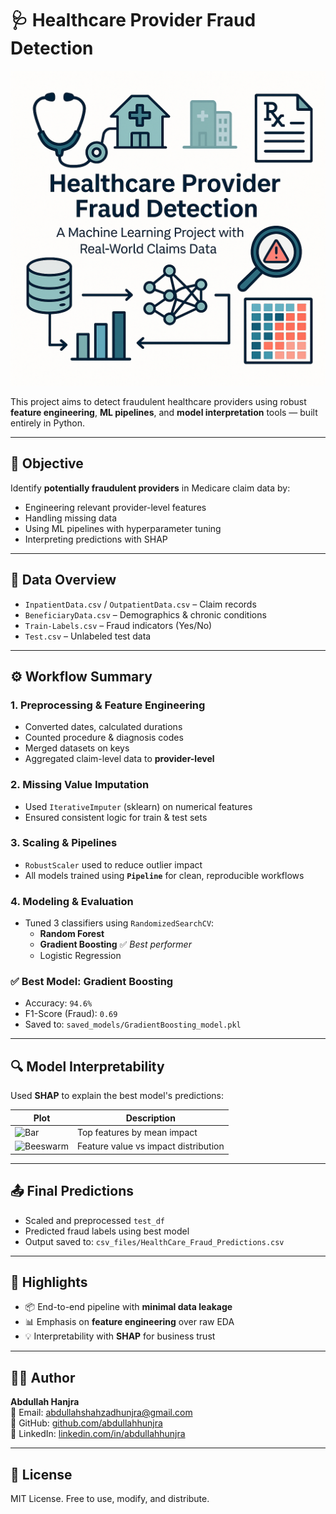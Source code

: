 # 🩺 Healthcare Provider Fraud Detection

![Title](title_image.png)

This project aims to detect fraudulent healthcare providers using robust **feature engineering**, **ML pipelines**, and **model interpretation** tools — built entirely in Python.

---

## 🎯 Objective

Identify **potentially fraudulent providers** in Medicare claim data by:
- Engineering relevant provider-level features
- Handling missing data
- Using ML pipelines with hyperparameter tuning
- Interpreting predictions with SHAP

---

## 📁 Data Overview

- `InpatientData.csv` / `OutpatientData.csv` – Claim records
- `BeneficiaryData.csv` – Demographics & chronic conditions
- `Train-Labels.csv` – Fraud indicators (Yes/No)
- `Test.csv` – Unlabeled test data

---

## ⚙️ Workflow Summary

### 1. **Preprocessing & Feature Engineering**
- Converted dates, calculated durations
- Counted procedure & diagnosis codes
- Merged datasets on keys
- Aggregated claim-level data to **provider-level**

### 2. **Missing Value Imputation**
- Used `IterativeImputer` (sklearn) on numerical features
- Ensured consistent logic for train & test sets

### 3. **Scaling & Pipelines**
- `RobustScaler` used to reduce outlier impact
- All models trained using **`Pipeline`** for clean, reproducible workflows

### 4. **Modeling & Evaluation**
- Tuned 3 classifiers using `RandomizedSearchCV`:  
  - **Random Forest**
  - **Gradient Boosting** ✅ *Best performer*
  - Logistic Regression

### ✅ Best Model: Gradient Boosting
- Accuracy: `94.6%`
- F1-Score (Fraud): `0.69`
- Saved to: `saved_models/GradientBoosting_model.pkl`

---

## 🔍 Model Interpretability

Used **SHAP** to explain the best model's predictions:

| Plot | Description |
|------|-------------|
| ![Bar](./outputs/shap_summary_bar_plot.png) | Top features by mean impact |
| ![Beeswarm](./outputs/shap_beeswarm_plot.png) | Feature value vs impact distribution |

---

## 📤 Final Predictions

- Scaled and preprocessed `test_df`
- Predicted fraud labels using best model
- Output saved to: `csv_files/HealthCare_Fraud_Predictions.csv`

---

## 📌 Highlights

- 📦 End-to-end pipeline with **minimal data leakage**
- 📊 Emphasis on **feature engineering** over raw EDA
- 💡 Interpretability with **SHAP** for business trust

---

## 👨‍💻 Author

**Abdullah Hanjra**  
📧 Email: [abdullahshahzadhunjra@gmail.com](mailto:abdullahshahzadhunjra@gmail.com)  
🔗 GitHub: [github.com/abdullahhunjra](https://github.com/abdullahhunjra)  
🔗 LinkedIn: [linkedin.com/in/abdullahhunjra](https://linkedin.com/in/abdullahhunjra)

---

## 📃 License

MIT License. Free to use, modify, and distribute.
